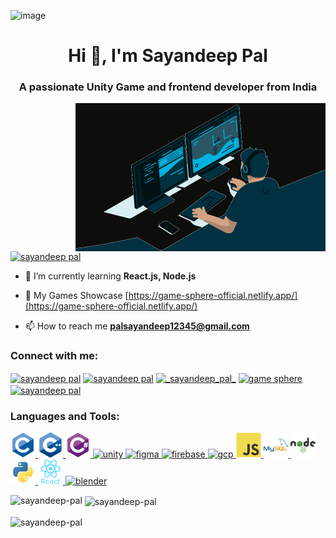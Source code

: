 ![image](https://github.com/user-attachments/assets/62f8818b-8fd5-49aa-ab00-bc8176cd393d)

<h1 align="center">Hi 👋, I'm Sayandeep Pal</h1>
<h3 align="center">A passionate Unity Game and frontend developer from India</h3>

<img align="right" alt="coding" width="400" src="https://raw.githubusercontent.com/Potential17/Potential17/master/user%20(2).gif">




<p align="left"> <a href="https://twitter.com/sayandeep pal" target="blank"><img src="https://img.shields.io/twitter/follow/sayandeep pal?logo=twitter&style=for-the-badge" alt="sayandeep pal" /></a> </p>

- 🌱 I’m currently learning **React.js, Node.js**

- 📝 My Games Showcase [https://game-sphere-official.netlify.app/](https://game-sphere-official.netlify.app/)

- 📫 How to reach me **palsayandeep12345@gmail.com**

<h3 align="left">Connect with me:</h3>
<p align="left">
<a href="https://twitter.com/sayandeep pal" target="blank"><img align="center" src="https://raw.githubusercontent.com/rahuldkjain/github-profile-readme-generator/master/src/images/icons/Social/twitter.svg" alt="sayandeep pal" height="30" width="40" /></a>
<a href="www.linkedin.com/in/sayandeep-pal-273979282" target="blank"><img align="center" src="https://raw.githubusercontent.com/rahuldkjain/github-profile-readme-generator/master/src/images/icons/Social/linked-in-alt.svg" alt="sayandeep pal" height="30" width="40" /></a>
<a href="https://instagram.com/_sayandeep_pal_" target="blank"><img align="center" src="https://raw.githubusercontent.com/rahuldkjain/github-profile-readme-generator/master/src/images/icons/Social/instagram.svg" alt="_sayandeep_pal_" height="30" width="40" /></a>
<a href="https://www.youtube.com/@sayandeeppal1045" target="blank"><img align="center" src="https://raw.githubusercontent.com/rahuldkjain/github-profile-readme-generator/master/src/images/icons/Social/youtube.svg" alt="game sphere" height="30" width="40" /></a>
<a href="https://www.hackerrank.com/sayandeep pal" target="blank"><img align="center" src="https://raw.githubusercontent.com/rahuldkjain/github-profile-readme-generator/master/src/images/icons/Social/hackerrank.svg" alt="sayandeep pal" height="30" width="40" /></a>
</p>

<h3 align="left">Languages and Tools:</h3>
<p align="left"> <a href="https://www.cprogramming.com/" target="_blank" rel="noreferrer"> <img src="https://raw.githubusercontent.com/devicons/devicon/master/icons/c/c-original.svg" alt="c" width="40" height="40"/> </a> <a href="https://www.w3schools.com/cpp/" target="_blank" rel="noreferrer"> <img src="https://raw.githubusercontent.com/devicons/devicon/master/icons/cplusplus/cplusplus-original.svg" alt="cplusplus" width="40" height="40"/> </a> <a href="https://www.w3schools.com/cs/" target="_blank" rel="noreferrer"> <img src="https://raw.githubusercontent.com/devicons/devicon/master/icons/csharp/csharp-original.svg" alt="csharp" width="40" height="40"/> </a> <a href="https://unity.com/" target="_blank" rel="noreferrer"> <img src="https://www.vectorlogo.zone/logos/unity3d/unity3d-icon.svg" alt="unity" width="40" height="40"/> </a> <a href="https://www.figma.com/" target="_blank" rel="noreferrer"> <img src="https://www.vectorlogo.zone/logos/figma/figma-icon.svg" alt="figma" width="40" height="40"/> </a> <a href="https://firebase.google.com/" target="_blank" rel="noreferrer"> <img src="https://www.vectorlogo.zone/logos/firebase/firebase-icon.svg" alt="firebase" width="40" height="40"/> </a> <a href="https://cloud.google.com" target="_blank" rel="noreferrer"> <img src="https://www.vectorlogo.zone/logos/google_cloud/google_cloud-icon.svg" alt="gcp" width="40" height="40"/> </a> <a href="https://developer.mozilla.org/en-US/docs/Web/JavaScript" target="_blank" rel="noreferrer"> <img src="https://raw.githubusercontent.com/devicons/devicon/master/icons/javascript/javascript-original.svg" alt="javascript" width="40" height="40"/> </a> <a href="https://www.mysql.com/" target="_blank" rel="noreferrer"> <img src="https://raw.githubusercontent.com/devicons/devicon/master/icons/mysql/mysql-original-wordmark.svg" alt="mysql" width="40" height="40"/> </a> <a href="https://nodejs.org" target="_blank" rel="noreferrer"> <img src="https://raw.githubusercontent.com/devicons/devicon/master/icons/nodejs/nodejs-original-wordmark.svg" alt="nodejs" width="40" height="40"/> </a> <a href="https://www.python.org" target="_blank" rel="noreferrer"> <img src="https://raw.githubusercontent.com/devicons/devicon/master/icons/python/python-original.svg" alt="python" width="40" height="40"/> </a> <a href="https://reactjs.org/" target="_blank" rel="noreferrer"> <img src="https://raw.githubusercontent.com/devicons/devicon/master/icons/react/react-original-wordmark.svg" alt="react" width="40" height="40"/> </a>  <a href="https://www.blender.org/" target="_blank" rel="noreferrer"> <img src="https://download.blender.org/branding/community/blender_community_badge_white.svg" alt="blender" width="40" height="40"/> </a></p>

<p><img align="left" src="https://github-readme-stats.vercel.app/api/top-langs?username=sayandeep-pal&show_icons=true&locale=en&layout=compact" alt="sayandeep-pal" /></p>

<p>&nbsp;<img align="center" src="https://github-readme-stats.vercel.app/api?username=sayandeep-pal&show_icons=true&locale=en" alt="sayandeep-pal" /></p>

<p><img align="center" src="https://github-readme-streak-stats.herokuapp.com/?user=sayandeep-pal&" alt="sayandeep-pal" /></p>
